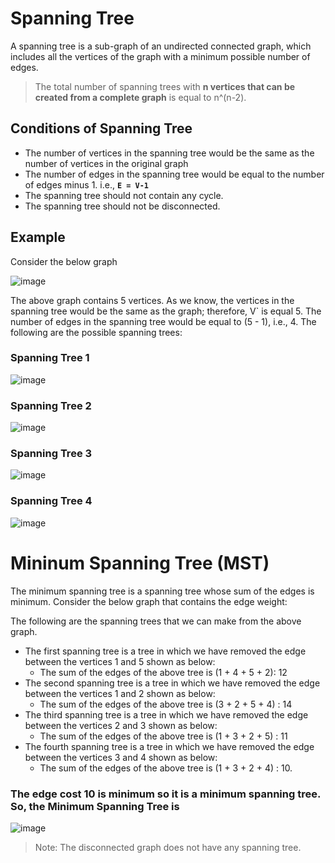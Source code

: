 # Spanning Tree

A spanning tree is a sub-graph of an undirected connected graph, which includes all the vertices of the graph with a minimum possible number of edges.

> The total number of spanning trees with **n vertices that can be created from a complete graph** is equal to n^(n-2).

## Conditions of Spanning Tree

- The number of vertices in the spanning tree would be the same as the number of vertices in the original graph
- The number of edges in the spanning tree would be equal to the number of edges minus 1. i.e., **`E = V-1`**
- The spanning tree should not contain any cycle.
- The spanning tree should not be disconnected.

## Example 

Consider the below graph

![image](https://user-images.githubusercontent.com/70228962/173319376-84dcaa7d-3630-4b2f-a7d3-20d81466dae1.png)

The above graph contains 5 vertices. As we know, the vertices in the spanning tree would be the same as the graph; therefore, V` is equal 5. The number of edges in the spanning tree would be equal to (5 - 1), i.e., 4. The following are the possible spanning trees:

### Spanning Tree 1

![image](https://user-images.githubusercontent.com/70228962/173319468-361617e7-245a-4124-a7af-dfbc49e650b4.png)

### Spanning Tree 2

![image](https://user-images.githubusercontent.com/70228962/173319496-353ee1b3-9f04-4e71-b681-84b3c5e0a868.png)

### Spanning Tree 3

![image](https://user-images.githubusercontent.com/70228962/173319521-d81f586e-ff18-4cbf-9c4b-e72a98748375.png)

### Spanning Tree 4

![image](https://user-images.githubusercontent.com/70228962/173319558-16c746bd-273b-452a-a2b8-f83f24edf2fa.png)

# Mininum Spanning Tree (MST)

The minimum spanning tree is a spanning tree whose sum of the edges is minimum. Consider the below graph that contains the edge weight:

The following are the spanning trees that we can make from the above graph.

- The first spanning tree is a tree in which we have removed the edge between the vertices 1 and 5 shown as below:
    - The sum of the edges of the above tree is (1 + 4 + 5 + 2): 12
- The second spanning tree is a tree in which we have removed the edge between the vertices 1 and 2 shown as below:
    - The sum of the edges of the above tree is (3 + 2 + 5 + 4) : 14
- The third spanning tree is a tree in which we have removed the edge between the vertices 2 and 3 shown as below:
    - The sum of the edges of the above tree is (1 + 3 + 2 + 5) : 11
- The fourth spanning tree is a tree in which we have removed the edge between the vertices 3 and 4 shown as below:
    - The sum of the edges of the above tree is (1 + 3 + 2 + 4) : 10. 

### The edge cost 10 is minimum so it is a minimum spanning tree. So, the Minimum Spanning Tree is

![image](https://user-images.githubusercontent.com/70228962/173319558-16c746bd-273b-452a-a2b8-f83f24edf2fa.png)

> Note: The disconnected graph does not have any spanning tree.
